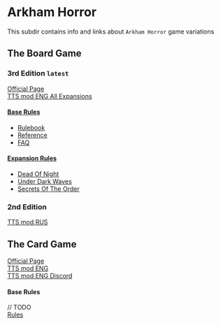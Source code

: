 # Arkham Horror
This subdir contains info and links about `Arkham Horror` game variations

## The Board Game

### 3rd Edition `latest`
[Official Page](https://www.fantasyflightgames.com/en/products/arkham-horror-third-edition/)  
[TTS mod ENG All Expansions](https://steamcommunity.com/sharedfiles/filedetails/?id=2553682590)

#### [Base Rules](3rd_edition)
- [Rulebook](3rd_edition/base_rulebook.pdf)  
- [Reference](3rd_edition/base_reference.pdf)
- [FAQ](3rd_edition/faq_9-18-20.pdf)

#### [Expansion Rules](3rd_edition/expansions/)
- [Dead Of Night](3rd_edition/expansions//exp0_DeadOfNight_rulebook.pdf)
- [Under Dark Waves](3rd_edition/expansions//exp1_UnderDarkWaves_rulebook.pdf)
- [Secrets Of The Order](3rd_edition/expansions//exp3_SecretsOfTheOrder_rulebook.pdf)

### 2nd Edition
[TTS mod RUS](https://steamcommunity.com/sharedfiles/filedetails/?id=2099658755)  

## The Card Game
[Official Page](https://www.fantasyflightgames.com/en/products/arkham-horror-third-edition/)  
[TTS mod ENG](the_card_game/SCE_3.0.0.zip)  
[TTS mod ENG Discord](https://discord.gg/N8wFSUqYhM)   

#### Base Rules
// TODO  
[Rules](the_card_game/rules/)